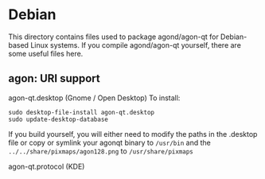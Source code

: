 
Debian
====================
This directory contains files used to package agond/agon-qt
for Debian-based Linux systems. If you compile agond/agon-qt yourself, there are some useful files here.

## agon: URI support ##


agon-qt.desktop  (Gnome / Open Desktop)
To install:

	sudo desktop-file-install agon-qt.desktop
	sudo update-desktop-database

If you build yourself, you will either need to modify the paths in
the .desktop file or copy or symlink your agonqt binary to `/usr/bin`
and the `../../share/pixmaps/agon128.png` to `/usr/share/pixmaps`

agon-qt.protocol (KDE)

